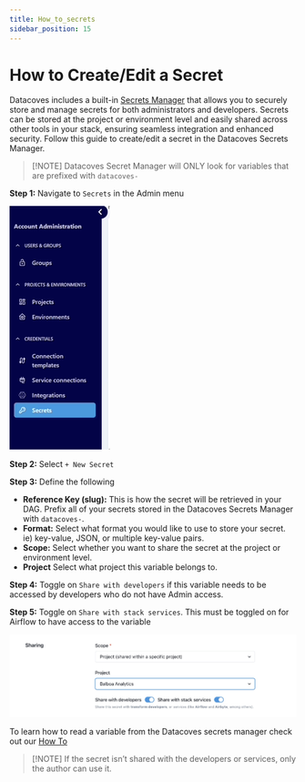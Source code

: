 ```yaml
---
title: How_to_secrets
sidebar_position: 15
---
```


# How to Create/Edit a Secret

Datacoves includes a built-in [Secrets Manager](reference/admin-menu/secrets.md) that allows you to securely store and manage secrets for both administrators and developers. Secrets can be stored at the project or environment level and easily shared across other tools in your stack, ensuring seamless integration and enhanced security. Follow this guide to create/edit a secret in the Datacoves Secrets Manager.

>[!NOTE] Datacoves Secret Manager will ONLY look for variables that are prefixed with `datacoves-`


**Step 1:** Navigate to `Secrets` in the Admin menu

![secrets](assets/admin_menu_secrets.gif)

**Step 2:** Select `+ New Secret`

**Step 3:** Define the following
- **Reference Key (slug):** This is how the secret will be retrieved in your DAG. Prefix all of your secrets stored in the Datacoves Secrets Manager with `datacoves-`.
- **Format:** Select what format you would like to use to store your secret. ie) key-value, JSON, or multiple key-value pairs.
- **Scope:** Select whether you want to share the secret at the project or environment level.
- **Project** Select what project this variable belongs to.

**Step 4:** Toggle on `Share with developers` if this variable needs to be accessed by developers who do not have Admin access.

**Step 5:** Toggle on `Share with stack services`. This must be toggled on for Airflow to have access to the variable

![Toggle secret access](assets/datacoves_secrets_sharing_toggle.jpg)

To learn how to read a variable from the Datacoves secrets manager check out our [How To](how-tos/airflow/use-datacoves-secrets-manager.md)

>[!NOTE] If the secret isn’t shared with the developers or services, only the author can use it.
